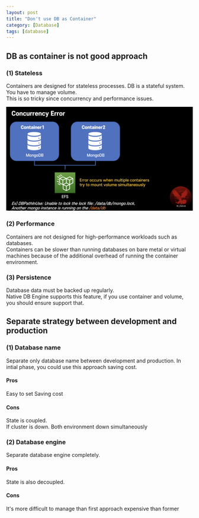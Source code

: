 ```yaml
---
layout: post
title: "Don't use DB as Container"
category: [Database]
tags: [database]
---
```



## DB as container is not good approach

### (1) Stateless
Containers are designed for stateless processes. DB is a stateful system.\
You have to manage volume. \
This is so tricky since concurrency and performance issues.

![Volume concurrency](/assets/img/container/concurrency_error.png)

### (2) Performance
Containers are not designed for high-performance workloads such as databases. \
Containers can be slower than running databases on bare metal or virtual machines because of the additional overhead of running the container environment.

### (3) Persistence
Database data must be backed up regularly. \
Native DB Engine supports this feature, if you use container and volume, you should ensure support that.


## Separate strategy between development and production

### (1) Database name
Separate only database name between development and production.
In intial phase, you could use this approach saving cost.

#### Pros
Easy to set
Saving cost

#### Cons
State is coupled. \
If cluster is down. Both environment down simultaneously


### (2) Database engine
Separate database engine completely.

#### Pros
State is also decoupled.

#### Cons
It's more difficult to manage than first approach
expensive than former
